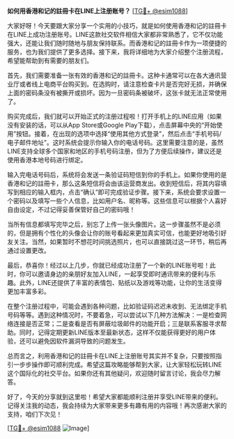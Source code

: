 **如何用香港和记的註冊卡在LINE上注册账号？** [[TG💪+ @esim1088](https://t.me/s/esim1088)]

大家好呀！今天要跟大家分享一个实用的小技巧，就是如何使用香港和记的註冊卡在LINE上成功注册账号。LINE这款社交软件相信大家都非常熟悉了，它不仅功能强大，还能让我们随时随地与朋友保持联系。而香港和记的註冊卡作为一项便捷的服务，也为我们提供了更多选择。接下来，我将详细地为大家介绍整个注册流程，希望能帮助到有需要的朋友们。

首先，我们需要准备一张有效的香港和记的註冊卡。这种卡通常可以在各大通讯营业厅或者线上电商平台购买到。在选购时，请注意检查卡片是否完好无损，并确保上面的密码条没有被撕开或损坏。因为一旦密码条被破坏，这张卡就无法正常使用了。

购买完成后，我们就可以开始正式的注册过程啦！打开手机上的LINE应用（如果没有安装的话，可以从App Store或Google Play下载），点击屏幕中央的“开始使用”按钮。接着，在出现的选项中选择“使用其他方式登录”，然后点击“手机号码/电子邮件地址”。这时系统会提示你输入你的电话号码。这里需要注意的是，虽然LINE支持全球多个国家和地区的手机号码注册，但为了方便后续操作，建议还是使用香港本地号码进行绑定。

输入完电话号码后，系统将会发送一条验证码短信到你的手机上。如果你使用的是香港和记的註冊卡，那么这条短信将会由该运营商发出。收到短信后，将其内容填写到相应的输入框内，点击“确认”即可完成验证步骤。接下来，系统会要求设置一个密码以及填写一些个人信息，比如用户名、昵称等。这些信息可以根据个人喜好自由设定，不过记得妥善保管好自己的密码哦！

当所有信息都填写完毕之后，别忘了上传一张头像图片。这一步骤虽然不是必须的，但是拥有个性化的头像会让你的账号看起来更加真实可信，也能更好地吸引好友关注。当然，如果暂时不想花时间挑选照片，也可以直接跳过这一环节，稍后再通过设置更改。

最后，恭喜你！经过以上几步，你就已经成功注册了一个新的LINE账号啦！此时，你可以邀请身边的亲朋好友加入LINE，一起享受即时通讯带来的便利与乐趣。此外，LINE还提供了丰富的表情包、贴纸以及游戏等功能，让你的生活变得更加丰富多彩。

在整个注册过程中，可能会遇到各种问题，比如验证码迟迟未收到、无法绑定手机号码等等。遇到这种情况时，不要着急，可以尝试以下几种方法解决：一是检查网络连接是否正常；二是查看是否有屏蔽垃圾邮件的功能开启；三是联系客服寻求帮助。同时，记得定期更新LINE版本至最新状态，这样不仅能获得更好的用户体验，还可以避免因软件漏洞导致的问题发生。

总而言之，利用香港和记的註冊卡在LINE上注册账号其实并不复杂，只要按照指引一步步操作即可顺利完成。希望这篇攻略能够帮到大家，让大家轻松玩转LINE这个国际化的社交平台。如果你还有其他疑问，欢迎随时留言讨论，我会尽力解答。

好了，今天的分享就到这里啦！希望大家都能顺利注册并享受LINE带来的便利。记得关注我的动态，我会持续为大家带来更多有趣有用的内容哦！再次感谢大家的支持，咱们下次见！

[[TG💪+ @esim1088](https://t.me/s/esim1088) ![Image](https://i.postimg.cc/4NQfJmqS/Snipaste-2025-05-13-00-14-12.png)]